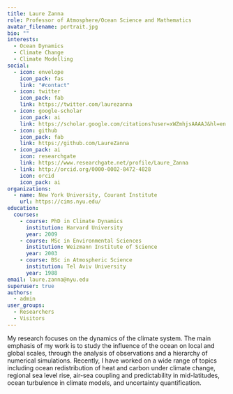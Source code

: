 ```yaml
---
title: Laure Zanna
role: Professor of Atmosphere/Ocean Science and Mathematics
avatar_filename: portrait.jpg
bio: ""
interests:
  - Ocean Dynamics
  - Climate Change
  - Climate Modelling
social:
  - icon: envelope
    icon_pack: fas
    link: "#contact"
  - icon: twitter
    icon_pack: fab
    link: https://twitter.com/laurezanna
  - icon: google-scholar
    icon_pack: ai
    link: https://scholar.google.com/citations?user=xWZmhjsAAAAJ&hl=en
  - icon: github
    icon_pack: fab
    link: https://github.com/LaureZanna
  - icon_pack: ai
    icon: researchgate
    link: https://www.researchgate.net/profile/Laure_Zanna
  - link: http://orcid.org/0000-0002-8472-4828
    icon: orcid
    icon_pack: ai
organizations:
  - name: New York University, Courant Institute
    url: https://cims.nyu.edu/
education:
  courses:
    - course: PhD in Climate Dynamics
      institution: Harvard University
      year: 2009
    - course: MSc in Environmental Sciences
      institution: Weizmann Institute of Science
      year: 2003
    - course: BSc in Atmospheric Science
      institution: Tel Aviv University
      year: 1988
email: laure.zanna@nyu.edu
superuser: true
authors:
  - admin
user_groups:
  - Researchers
  - Visitors
---
```

My research focuses on the dynamics of the climate system. The main emphasis of my work is to study the influence of the ocean on local and global scales, through the analysis of observations and a hierarchy of numerical simulations. Recently, I have worked on a wide range of topics including ocean redistribution of heat and carbon under climate change, regional sea level rise, air-sea coupling and predictability in mid-latitudes, ocean turbulence in climate models, and uncertainty quantification.